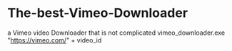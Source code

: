 # The-best-Vimeo-Downloader
a Vimeo video Downloader that is not complicated
vimeo_downloader.exe "https://vimeo.com/" + video_id
